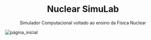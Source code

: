<h1 align="center">Nuclear SimuLab</h1>
<p align="center">Simulador Computacional voltado ao ensino da Física Nuclear</p>

![página_inicial](https://user-images.githubusercontent.com/46492977/99748915-3b2daf00-2abc-11eb-9868-79375cd1d4d8.png)

